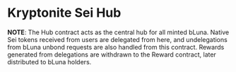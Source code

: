 # Kryptonite Sei Hub  <!-- omit in toc -->

**NOTE**: 
The Hub contract acts as the central hub for all minted bLuna. Native Sei tokens received from users are delegated from here, and undelegations from bLuna unbond requests are also handled from this contract. Rewards generated from delegations are withdrawn to the Reward contract, later distributed to bLuna holders.
